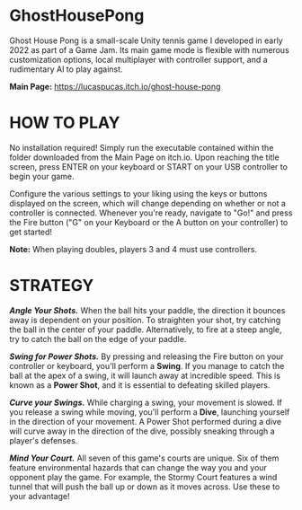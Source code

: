 # GhostHousePong
Ghost House Pong is a small-scale Unity tennis game I developed in early 2022 as part of a Game Jam. Its main game mode is flexible with numerous customization options, local multiplayer with controller support, and a rudimentary AI to play against.

**Main Page:** https://lucaspucas.itch.io/ghost-house-pong

HOW TO PLAY
===========
No installation required! Simply run the executable contained within the folder downloaded from the Main Page on itch.io. Upon reaching the title screen, press ENTER on your keyboard or START on your USB controller to begin your game.

Configure the various settings to your liking using the keys or buttons displayed on the screen, which will change depending on whether or not a controller is connected. Whenever you're ready, navigate to "Go!" and press the Fire button ("G" on your Keyboard or the A button on your controller) to get started!

**Note:** When playing doubles, players 3 and 4 must use controllers.

STRATEGY
===========

_**Angle Your Shots.**_ When the ball hits your paddle, the direction it bounces away is dependent on your position. To straighten your shot, try catching the ball in the center of your paddle. Alternatively, to fire at a steep angle, try to catch the ball on the edge of your paddle.

_**Swing for Power Shots.**_ By pressing and releasing the Fire button on your controller or keyboard, you'll perform a **Swing**. If you manage to catch the ball at the apex of a swing, it will launch away at incredible speed. This is known as a **Power Shot**, and it is essential to defeating skilled players.

_**Curve your Swings.**_ While charging a swing, your movement is slowed. If you release a swing while moving, you'll perform a **Dive**, launching yourself in the direction of your movement. A Power Shot performed during a dive will curve away in the direction of the dive, possibly sneaking through a player's defenses.

_**Mind Your Court.**_ All seven of this game's courts are unique. Six of them feature environmental hazards that can change the way you and your opponent play the game. For example, the Stormy Court features a wind tunnel that will push the ball up or down as it moves across. Use these to your advantage!
